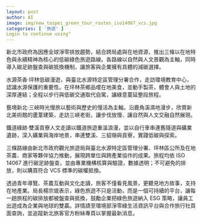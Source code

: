 ```yaml
---
layout: post
author: AI
image: img/new_taipei_green_tour_routes_iso14067_vcs.jpg
categories: [ '旅遊' ]
Login to continue using"
---
```

新北市政府為因應全球淨零排放趨勢，結合跨局處與在地資源，推出三條以在地特色與永續精神為核心的低碳綠色旅遊路線。各路線以自然與人文景觀為主軸，同時導入碳足跡盤查與碳抵換機制，讓旅客與企業擁有具體的減碳選擇。

水源茶香‧坪林低碳漫遊，與臺北水源特定區管理分署合作，走訪環境教育中心，認識水源保護的重要性。在坪林茶鄉品嚐在地美食，並動手製茶，體會人與土地的深厚連結；全程以步行與低碳交通取代自駕，讓綠意蔓延整段旅程。

藝境新北‧三峽時光慢旅以藝術與歷史的慢活為主軸。沿鹿角溪濕地漫步，欣賞新北美術館的蘆葦建築，走訪三峽老街，讓步伐放慢、讓自然與人文交融自然展現。

鐵道綠跡‧雙溪貢寮人文走讀以鐵道旅遊重溫浪漫，並以自行車串連舊隧道與礦業遺跡，深入礦業與海岸地景，串連雙溪、三貂嶺與貢寮，實踐低碳與探索。

三條路線由新北市政府觀光旅遊局與臺北水源特定區管理分署、坪林區公所及在地茶農、商家等夥伴協力推動，展現跨單位與跨產業協作的成果。旅程均依 ISO 14067 進行碳足跡盤查，並由專業機構核算與驗證，數據透明；不可避免的排放，則以購買符合 VCS 標準的碳權抵換。

透過青年導覽、茶農互動與文化走讀，旅客不僅看見風景，更聽見地方故事，支持在地產業。局長楊宗珉表示，綠色旅遊不只是活動，而是一個可持續的平台，讓每一趟旅程的碳排放都被盤查與抵換，鼓勵企業把綠色旅遊納入 ESG 策略，讓員工出遊成為企業與地球的雙贏。詳情請至環境部淨零綠生活資訊平台與合作旅行社頁面查詢，並追蹤新北旅客官方粉絲專頁以掌握最新消息。